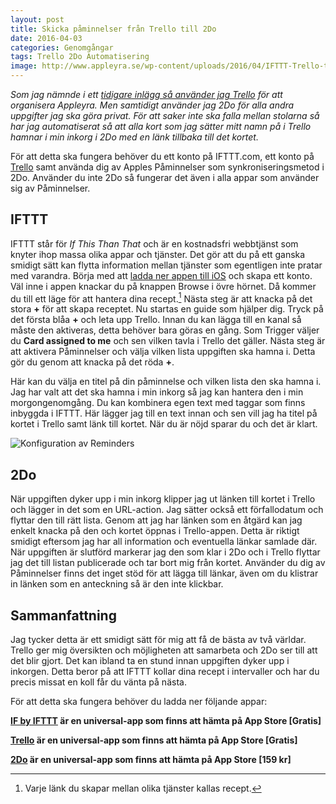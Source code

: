 ```yaml
---
layout: post
title: Skicka påminnelser från Trello till 2Do
date: 2016-04-03
categories: Genomgångar
tags: Trello 2Do Automatisering
image: http://www.appleyra.se/wp-content/uploads/2016/04/IFTTT-Trello-till-Reminders.jpg
---
```



*Som jag nämnde i ett [tidigare inlägg så använder jag Trello](http://www.appleyra.se/genomgangar/skapa-flera-kort-i-trello-med-drafts/) för att organisera Appleyra. Men samtidigt använder jag 2Do för alla andra uppgifter jag ska göra privat. För att saker inte ska falla mellan stolarna så har jag automatiserat så att alla kort som  jag sätter mitt namn på i Trello  hamnar i min inkorg i 2Do med en länk tillbaka till det kortet.*

För att detta ska fungera behöver du ett konto på IFTTT.com, ett konto på [Trello](https://trello.com/ "Trello") samt använda dig av Apples Påminnelser som synkroniseringsmetod i 2Do. Använder du inte 2Do så fungerar det även i alla appar som använder sig av Påminnelser. 

## IFTTT

IFTTT står för *If This Than That* och är en kostnadsfri webbtjänst som knyter ihop massa olika appar och tjänster. Det gör att du på ett ganska smidigt sätt kan flytta information mellan tjänster som egentligen inte pratar med varandra. Börja med att [ladda ner appen till iOS](https://itunes.apple.com/se/app/if-by-ifttt/id660944635?mt=8&uo=4&at=10lKZy&ct=twitter) och skapa ett konto. Väl inne i appen knackar du på knappen Browse i övre hörnet. Då kommer du till ett läge för att hantera dina recept.[^1] Nästa steg är att knacka på det stora **+** för att skapa receptet. Nu startas en guide som hjälper dig. Tryck på det första blåa **+** och leta upp Trello. Innan du kan lägga till en kanal så måste den aktiveras, detta behöver bara göras en gång. Som Trigger väljer du **Card assigned to me** och sen vilken tavla i Trello det gäller. Nästa steg är att aktivera Påminnelser och välja vilken lista uppgiften ska hamna i. Detta gör du genom att knacka på det röda **+**. 

Här kan du välja en titel på din påminnelse och vilken lista den ska hamna i. Jag har valt att det ska hamna i min inkorg så jag kan hantera den i min morgongenomgång. Du kan kombinera egen text med taggar som finns inbyggda i IFTTT. Här lägger jag till en text innan och sen vill jag ha titel på kortet i Trello samt länk till kortet. När du är nöjd sparar du och det är klart. 

![Konfiguration av Reminders](http://www.appleyra.se/wp-content/uploads/2016/04/Konfiguration-av-Reminders.jpg)

## 2Do

När uppgiften dyker upp i min inkorg klipper jag ut länken till kortet i Trello och lägger in det som en URL-action. Jag sätter också ett förfallodatum och flyttar den till rätt lista. Genom att jag har länken som en åtgärd kan jag enkelt knacka på den och kortet öppnas i Trello-appen. Detta är riktigt smidigt eftersom jag har all information och eventuella länkar samlade där. När uppgiften är slutförd markerar jag den som klar i 2Do och i Trello flyttar jag det till listan publicerade och tar bort mig från kortet. Använder du dig av Påminnelser finns det inget stöd för att lägga till länkar, även om du klistrar in länken som en anteckning så är den inte klickbar. 

## Sammanfattning

Jag tycker detta är ett smidigt sätt för mig att få de bästa av två världar. Trello ger mig översikten och möjligheten att samarbeta och 2Do ser till att det blir gjort. Det kan ibland ta en stund innan uppgiften dyker upp i inkorgen. Detta beror på att IFTTT kollar dina recept i intervaller och har du precis missat en koll får du vänta på nästa. 

För att detta ska fungera behöver du ladda ner följande appar:

**[IF by IFTTT](https://itunes.apple.com/se/app/if-by-ifttt/id660944635?mt=8&uo=4&at=10lKZy&ct=twitter) är en universal-app som finns att hämta på App Store [Gratis]**

**[Trello](https://itunes.apple.com/se/app/trello/id461504587?mt=8&uo=4&at=10lKZy&ct=appleyra) är en universal-app som finns att hämta på App Store [Gratis]**

**[2Do](https://itunes.apple.com/se/app/2do/id303656546?mt=8&uo=4&at=10lKZy&ct=appleyra) är en universal-app som finns att hämta på App Store [159 kr]**

[^1]: Varje länk du skapar mellan olika tjänster kallas recept.
